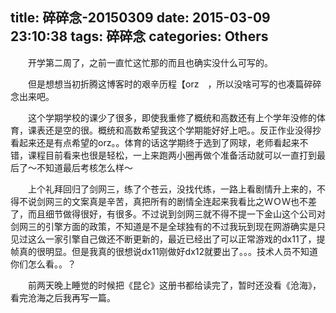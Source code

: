 title: 碎碎念-20150309
date: 2015-03-09 23:10:38 
tags: 碎碎念
categories: Others
---

　　开学第二周了，之前一直忙这忙那的而且也确实没什么可写的。

　　但是想想当初折腾这博客时的艰辛历程【orz　，所以没啥可写的也凑篇碎碎念出来吧。

　　这个学期学校的课少了很多，即使我重修了概统和高数还有上个学年没修的体育，课表还是空的很。概统和高数希望我这个学期能好好上吧。。反正作业没得抄看起来还是有点希望的orz。。体育的话这学期终于选到了网球，老师看起来不错，课程目前看来也很是轻松，一上来跑两小圈再做个准备活动就可以一直打到最后了～不知道最后考核怎么样～

<!--more-->

　　上个礼拜回归了剑网三，练了个苍云，没找代练，一路上看剧情升上来的，不得不说剑网三的文案真是辛苦，真把所有的剧情全连起来我看比之ＷＯＷ也不差了，而且细节做得很好，有很多。不过说到剑网三就不得不提一下金山这个公司对剑网三的引擎方面的政策，不知道是不是全球独有的不过我玩到现在网游确实是只见过这么一家引擎自己做还不断更新的，最近已经出了可以正常游戏的dx11了，提帧真的很明显。但是我真的很想说dx11刚做好dx12就要出了。。。技术人员不知道你们怎么看。。？

　　前两天晚上睡觉的时候把《昆仑》这册书都给读完了，暂时还没看《沧海》，看完沧海之后我再写一篇。
